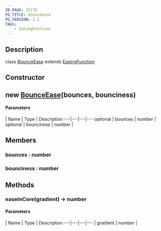```yaml
---
ID_PAGE: 25176
PG_TITLE: BounceEase
PG_VERSION: 2.1
TAGS:
    - EasingFunction
---
```

## Description

class [BounceEase](/classes/2.5/BounceEase) extends [EasingFunction](/classes/2.5/EasingFunction)



## Constructor

## new [BounceEase](/classes/2.5/BounceEase)(bounces, bounciness)



#### Parameters
 | Name | Type | Description
---|---|---|---
optional | bounces | number |     
optional | bounciness | number |     
## Members

### bounces : number



### bounciness : number



## Methods

### easeInCore(gradient) &rarr; number



#### Parameters
 | Name | Type | Description
---|---|---|---
 | gradient | number |     

